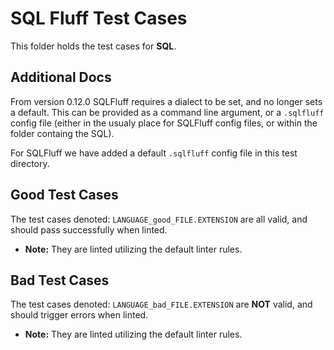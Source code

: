 # SQL Fluff Test Cases

This folder holds the test cases for **SQL**.

## Additional Docs

From version 0.12.0 SQLFluff requires a dialect to be set, and no longer sets a default. This can be provided as a command line argument, or a `.sqlfluff` config file (either in the usualy place for SQLFluff config files, or within the folder containg the SQL).

For SQLFluff we have added a default `.sqlfluff` config file in this test directory.

## Good Test Cases

The test cases denoted: `LANGUAGE_good_FILE.EXTENSION` are all valid, and should pass successfully when linted.

- **Note:** They are linted utilizing the default linter rules.

## Bad Test Cases

The test cases denoted: `LANGUAGE_bad_FILE.EXTENSION` are **NOT** valid, and should trigger errors when linted.

- **Note:** They are linted utilizing the default linter rules.
